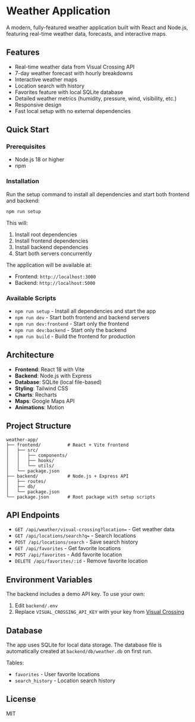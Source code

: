 # Weather Application

A modern, fully-featured weather application built with React and Node.js, featuring real-time weather data, forecasts, and interactive maps.

## Features

- Real-time weather data from Visual Crossing API
- 7-day weather forecast with hourly breakdowns
- Interactive weather maps
- Location search with history
- Favorites feature with local SQLite database
- Detailed weather metrics (humidity, pressure, wind, visibility, etc.)
- Responsive design
- Fast local setup with no external dependencies

## Quick Start

### Prerequisites

- Node.js 18 or higher
- npm

### Installation

Run the setup command to install all dependencies and start both frontend and backend:

```bash
npm run setup
```

This will:
1. Install root dependencies
2. Install frontend dependencies
3. Install backend dependencies
4. Start both servers concurrently

The application will be available at:
- Frontend: `http://localhost:3000`
- Backend: `http://localhost:5000`

### Available Scripts

- `npm run setup` - Install all dependencies and start the app
- `npm run dev` - Start both frontend and backend servers
- `npm run dev:frontend` - Start only the frontend
- `npm run dev:backend` - Start only the backend
- `npm run build` - Build the frontend for production

## Architecture

- **Frontend**: React 18 with Vite
- **Backend**: Node.js with Express
- **Database**: SQLite (local file-based)
- **Styling**: Tailwind CSS
- **Charts**: Recharts
- **Maps**: Google Maps API
- **Animations**: Motion

## Project Structure

```
weather-app/
├── frontend/          # React + Vite frontend
│   ├── src/
│   │   ├── components/
│   │   ├── hooks/
│   │   └── utils/
│   └── package.json
├── backend/           # Node.js + Express API
│   ├── routes/
│   ├── db/
│   └── package.json
└── package.json       # Root package with setup scripts
```

## API Endpoints

- `GET /api/weather/visual-crossing?location=` - Get weather data
- `GET /api/locations/search?q=` - Search locations
- `POST /api/locations/search` - Save search history
- `GET /api/favorites` - Get favorite locations
- `POST /api/favorites` - Add favorite location
- `DELETE /api/favorites/:id` - Remove favorite location

## Environment Variables

The backend includes a demo API key. To use your own:

1. Edit `backend/.env`
2. Replace `VISUAL_CROSSING_API_KEY` with your key from [Visual Crossing](https://www.visualcrossing.com/weather-api)

## Database

The app uses SQLite for local data storage. The database file is automatically created at `backend/db/weather.db` on first run.

Tables:
- `favorites` - User favorite locations
- `search_history` - Location search history

## License

MIT
